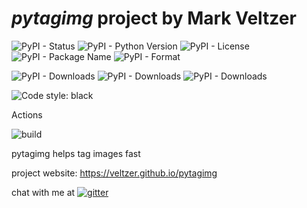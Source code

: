 
# *pytagimg* project by Mark Veltzer

![PyPI - Status](https://img.shields.io/pypi/status/pytagimg)
![PyPI - Python Version](https://img.shields.io/pypi/pyversions/pytagimg)
![PyPI - License](https://img.shields.io/pypi/l/pytagimg)
![PyPI - Package Name](https://img.shields.io/pypi/v/pytagimg)
![PyPI - Format](https://img.shields.io/pypi/format/pytagimg)

![PyPI - Downloads](https://img.shields.io/pypi/dd/pytagimg)
![PyPI - Downloads](https://img.shields.io/pypi/dw/pytagimg)
![PyPI - Downloads](https://img.shields.io/pypi/dm/pytagimg)

![Code style: black](https://img.shields.io/badge/code%20style-black-000000.svg)


Actions

![build](https://github.com/veltzer/pytagimg/workflows/build/badge.svg)

pytagimg helps tag images fast

project website: https://veltzer.github.io/pytagimg

chat with me at [![gitter](https://badges.gitter.im/Join%20Chat.svg)](https://gitter.im/veltzer/mark.veltzer)


